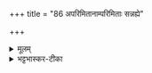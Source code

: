 +++
title = "86 अपरिमितानाम्परिमिताः सन्नह्ये"

+++


<details><summary>मूलम्</summary>

अप॑रिमिताना॒म्परि॑मिताः ।  
सन्न॑ह्ये सुकृ॒ताय॒ कम् ।  
एनो॒ मा निगा᳚ङ्कत॒मच्च॒नाहम् ।  
पुन॑रु॒त्थाय॑ बहु॒ला भ॑वन्तु ।
</details>

<details><summary>भट्टभास्कर-टीका</summary>

23अपरिमितानामिति ॥ यस्मादपरिमितानां अनन्तानां दर्भाणां मध्ये एते मया परिमिताः कतिपये गृहीताः न तु सर्वे, तेषां परिमितत्वात् सन्तानच्छेदं न करोमि, तस्मात् युष्मान् सुकृताय शोभनाय कर्मणे यज्ञाय आच्छिद्य संनह्ये बध्नामि कं सुखम् । सुकृतायेतिवचनात् अनर्थकं चेत् अप्रत्यहूं संनह्ये बाधकाभावात् । तदेवाह - एनः पापं कतमच्चन किंचिदपि स्वल्पमपि अहं मा निगां मा निकृष्टं गमम् । ननु कतिपयहिंसां कुर्वन् कथमनेनाः स्यात् तत्राह - पुनरुत्थाय भूयोऽप्याच्छेदस्थानादन्ये प्ररोहाः उत्थाय बहुला भवन्तु एकैकस्मात् शतं सहस्रं च प्ररोहन्तु युष्माकमेवायमुपकार इति ॥
</details>